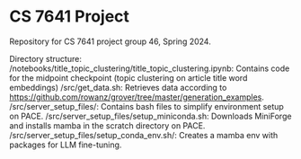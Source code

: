 # CS 7641 Project
Repository for CS 7641 project group 46, Spring 2024.

Directory structure:
/notebooks/title_topic_clustering/title_topic_clustering.ipynb: Contains code for the midpoint checkpoint (topic clustering on article title word embeddings)
/src/get_data.sh: Retrieves data according to https://github.com/rowanz/grover/tree/master/generation_examples.
/src/server_setup_files/: Contains bash files to simplify environment setup on PACE.
/src/server_setup_files/setup_miniconda.sh: Downloads MiniForge and installs mamba in the scratch directory on PACE.
/src/server_setup_files/setup_conda_env.sh/: Creates a mamba env with packages for LLM fine-tuning.